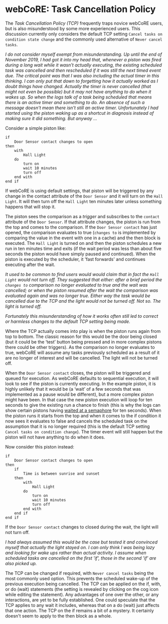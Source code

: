 # webCoRE: Task Cancellation Policy

The _Task Cancellation Policy (TCP)_ frequently traps novice webCoRE users, but is also misunderstood by some more experienced users. This discussion
currently only considers the default TCP setting `Cancel tasks on condition state change` and the commonly used alternative of `Never cancel tasks`.

_I do not consider myself exempt from misunderstanding. Up until the end of November 2019, I had got it into my head that, whenever a piston was
fired during a long wait while it wasn’t actually executing, the existing scheduled task was cancelled and then rescheduled if it was still
the next timed event due. The critical point was that I was also including the actual timer in this thinking. I can only put that down to
forgetting how it actually worked as I doubt things have changed. Actually the timer is never cancelled (that might not even be possible) 
but it may not have anything to do when it wakes up. So when the logs talk of a task being scheduled that means there is an active timer
and something to do. An absence of such a message doesn't mean there isn't still an active timer. Unfortunately I had started using the
piston waking up as a shortcut in diagnosis instead of making sure it did something. But anyway ..._

Consider a simple piston like:

```
if 
    Door Sensor contact changes to open
then 
    with
        Hall Light
    do
        turn on
        wait 10 minutes
        turn off
    end with
end if
```

If webCoRE is using default settings, that piston will be triggered by any change in the contact attribute of the `Door Sensor` and it will turn on the `Hall Light`.
It will then turn off the `Hall Light` ten minutes later unless something happens that will stop it.

The piston sees the comparison as a _trigger_ and subscribes to the `contact` attribute of the `Door Sensor`. If that attribute changes, the piston is run
from the top and comes to the comparison. If the `Door Sensor contact` has just opened, the comparison evaluates to true (`changes to` is implemented by
comparing the value in the event with one in a cache) and the then block is executed. The `Hall Light` is turned on and then the piston schedules a new run
in ten minutes time and exits (if the wait period was less than about five seconds the piston would have simply paused and continued). When the piston is
executed by the scheduler, it 'fast forwards' and continues executing after the wait.

_It used to be common to find users would would claim that in fact the `Hall Light` would not turn off. They suggested that either: after a brief period the
`changes to` comparison no longer evaluated to true and the wait was cancelled; or when the piston resumed after the wait the comparison was evaluated again 
and was no longer true. Either way the task would be cancelled due to the TCP and the light would not be turned off. Not so. The light is turned off._

_Fortunately this misunderstanding of how it works often still led to correct or harmless changes to the default TCP setting being made._

Where the TCP actually comes into play is when the piston runs again from top to bottom. The classic reason for this would be the door being closed (but it could be the ‘test’ button being pressed and in more complex pistons there could be other triggers). As the comparison no longer evaluates to true, webCoRE will assume any tasks previously scheduled as a result of it are no longer of interest and will be cancelled. The light will not be turned off.

When the `Door Sensor contact` closes, the piston will be triggered and queued for execution. As webCoRE defaults to sequential execution, it will look to see if the piston is currently executing. In the example piston, it is highly unlikely that it would be (a ‘wait’ of a few seconds that was implemented as a pause would be different), but a more complex piston might have been. In that case the new piston execution will loop for ten seconds to give the existing run a chance to finish (this is why the logs can show certain pistons having [waited at a semaphore](Piston%20waited%20at%20a%20semaphore.md) for ten seconds). When the piston runs it starts from the top and when it comes to the if condition it now sees it evaluates to false and cancels the scheduled task on the assumption that it is no longer required (this is the default TCP setting `Cancel tasks on condition change`). The timer event will still happen but the piston will not have anything to do when it does.

Now consider this piston instead:

```
if 
    Door Sensor contact changes to open
then 
    if
        Time is between sunrise and sunset
    then
        with
            Hall Light
        do
            turn on
            wait 10 minutes
            turn off
        end with
    end if
end if
```

If the `Door Sensor contact` changes to closed during the wait, the light will not turn off.

_I had always assumed this would be the case but tested it and convinced myself that actually the light stayed on. I can only think I was being lazy and looking for wake ups rather than actual activity. I assume when scheduled tasks are cancelled on the first 'if', those in the second 'if' are also picked up._

The TCP can be changed if required, with `Never cancel tasks` being the most commonly used option. This prevents the scheduled wake-up of the previous execution being cancelled. The TCP can be applied on the if, with, or do (wait) statements (the setting is revealed by clicking on the cog icon while editing the statement). Any advantages of one over the other, or any interactions, are yet to be fully established. One could speculate that the TCP applies to any wait it includes, whereas that on a do (wait) just affects that one action. The TCP on the if remains a bit of a mystery. It certainly doesn't seem to apply to the then block as a whole.

